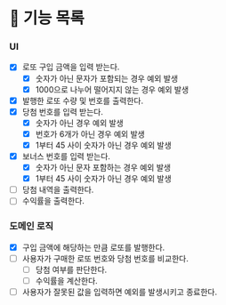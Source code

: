 # 📍 기능 목록

### UI

- [x] 로또 구입 금액을 입력 받는다.
  - [x] 숫자가 아닌 문자가 포함되는 경우 예외 발생
  - [x] 1000으로 나누어 떨어지지 않는 경우 예외 발생
- [x] 발행한 로또 수량 및 번호를 출력한다.
- [x] 당첨 번호를 입력 받는다.
  - [x] 숫자가 아닌 경우 예외 발생
  - [x] 번호가 6개가 아닌 경우 예외 발생
  - [x] 1부터 45 사이 숫자가 아닌 경우 예외 발생
- [x] 보너스 번호를 입력 받는다.
  - [x] 숫자가 아닌 문자 포함하는 경우 예외 발생
  - [x] 1부터 45 사이 숫자가 아닌 경우 예외 발생
- [ ] 당첨 내역을 출력한다.
- [ ] 수익률을 출력한다.

### 도메인 로직

- [x] 구입 금액에 해당하는 만큼 로또를 발행한다.
- [ ] 사용자가 구매한 로또 번호와 당첨 번호를 비교한다.
  - [ ] 당첨 여부를 판단한다.
  - [ ] 수익률을 계산한다.
- [ ] 사용자가 잘못된 값을 입력하면 예외를 발생시키고 종료한다.
